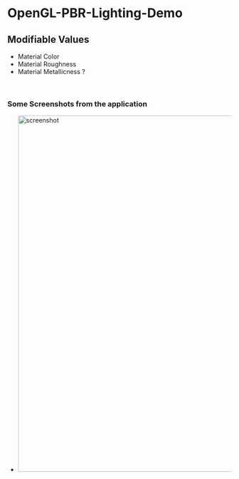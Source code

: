 # OpenGL-PBR-Lighting-Demo




## Modifiable Values
* Material Color
* Material Roughness
* Material Metallicness ?


<br />

### Some Screenshots from the application
*  <img src="https://user-images.githubusercontent.com/70861720/130107568-ac65fc67-ac83-43d0-83c1-bf27a91e06f0.jpg" alt="screenshot" width="800"/>



